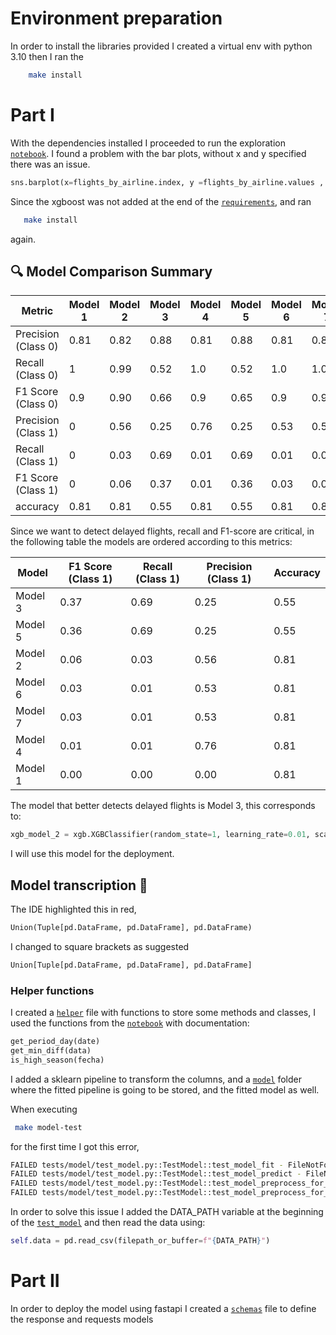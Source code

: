 # Environment preparation
 In order to install the libraries provided I created a virtual env with python 3.10 then I ran the 
```bash
    make install
```

# Part I

With the dependencies installed I proceeded to run the exploration [`notebook`](../challenge/exploration.ipynb). 
I found a problem with the bar plots, without x and y specified there was an issue.
```python
sns.barplot(x=flights_by_airline.index, y =flights_by_airline.values , alpha=0.9)

```
Since the xgboost was not added at the end of the [`requirements`](../requirements.txt), and ran
```bash
   make install 
```
again.

## 🔍 Model Comparison Summary

| Metric              | Model 1 | Model 2 | Model 3 | Model 4 | Model 5 | Model 6 | Model 7 |
|---------------------|---------|---------|---------|---------|---------|---------|---------|
| Precision (Class 0) | 0.81    | 0.82    | 0.88    | 0.81    | 0.88    | 0.81    | 0.81    |
| Recall (Class 0)    | 1       | 0.99    | 0.52    | 1.0     | 0.52    | 1.0     | 1.00    |
| F1 Score (Class 0)  | 0.9     | 0.90    | 0.66    | 0.9     | 0.65    | 0.9     | 0.90    |
| Precision (Class 1) | 0       | 0.56    | 0.25    | 0.76    | 0.25    | 0.53    | 0.53    |
| Recall (Class 1)    | 0       | 0.03    | 0.69    | 0.01    | 0.69    | 0.01    | 0.01    |
| F1 Score (Class 1)  | 0       | 0.06    | 0.37    | 0.01    | 0.36    | 0.03    | 0.03    |
| accuracy            | 0.81    | 0.81    | 0.55    | 0.81    | 0.55    | 0.81    | 0.81    |

Since we want to detect delayed flights, recall and F1-score are critical, in the following table
the models are ordered according to this metrics: 

| Model | F1 Score (Class 1) | Recall (Class 1) | Precision (Class 1) | Accuracy |
|-------|--------------------|------------------|----------------------|----------|
| Model 3 | 0.37             | 0.69             | 0.25                 | 0.55     |
| Model 5 | 0.36             | 0.69             | 0.25                 | 0.55     |
| Model 2 | 0.06             | 0.03             | 0.56                 | 0.81     |
| Model 6 | 0.03             | 0.01             | 0.53                 | 0.81     |
| Model 7 | 0.03             | 0.01             | 0.53                 | 0.81     |
| Model 4 | 0.01             | 0.01             | 0.76                 | 0.81     |
| Model 1 | 0.00             | 0.00             | 0.00                 | 0.81     |

The model that better detects delayed flights is Model 3, this corresponds to:
```python
xgb_model_2 = xgb.XGBClassifier(random_state=1, learning_rate=0.01, scale_pos_weight = scale)
```
I will use this model for the deployment.

## Model transcription 📝

The IDE highlighted this in red,
```python
Union(Tuple[pd.DataFrame, pd.DataFrame], pd.DataFrame)
```
I changed to square brackets as suggested
```python
Union[Tuple[pd.DataFrame, pd.DataFrame], pd.DataFrame]
```
### Helper functions
I created a [`helper`](../challenge/utils.py) file with functions to store some methods and classes,
I used the functions from the [`notebook`](../challenge/exploration.ipynb) with documentation:
```python
get_period_day(date)
get_min_diff(data)
is_high_season(fecha)
``` 
I added a sklearn pipeline to transform the columns, and a [`model`](../model) folder where the fitted pipeline is going to be stored,
and the fitted model as well.

When executing 
```bash
 make model-test
```
for the first time I got this error,
```bash
FAILED tests/model/test_model.py::TestModel::test_model_fit - FileNotFoundError: [Errno 2] No such file or directory: '../data/data.csv'
FAILED tests/model/test_model.py::TestModel::test_model_predict - FileNotFoundError: [Errno 2] No such file or directory: '../data/data.csv'
FAILED tests/model/test_model.py::TestModel::test_model_preprocess_for_serving - FileNotFoundError: [Errno 2] No such file or directory: '../data/data.csv'
FAILED tests/model/test_model.py::TestModel::test_model_preprocess_for_training - FileNotFoundError: [Errno 2] No such file or directory: '../data/data.csv'

```
In order to solve this issue I added the DATA_PATH variable at the beginning of the  [`test_model`](../tests/model/test_model.py)
and then read the data using:
```python
self.data = pd.read_csv(filepath_or_buffer=f"{DATA_PATH}")
```

# Part II

In order to deploy the model using fastapi I created a [`schemas`](../challenge/schemas.py) file to define the 
response and requests models